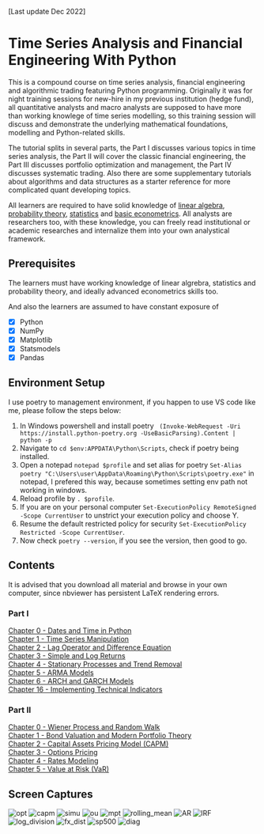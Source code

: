 [Last update Dec 2022]
# Time Series Analysis and Financial Engineering With Python
This is a compound course on time series analysis, financial engineering and algorithmic trading featuring Python programming. Originally it was for night training sessions for new-hire in my previous institution (hedge fund), all quantitative analysts and macro analysts are supposed to have more than working knowlege of time series modelling, so this training session will discuss and demonstrate the underlying mathematical foundations, modelling and Python-related skills. 

The tutorial splits in several parts, the Part I discusses various topics in time series analysis, the Part II will cover the classic financial engineering, the Part III discusses portfolio optimization and management, the Part IV discusses systematic trading. Also there are some supplementary tutorials about algorithms and data structures as a starter reference for more complicated quant developing topics. 

All learners are required to have solid knowledge of <a href='https://github.com/MacroAnalyst/Linear_Algebra_With_Python'>linear algebra</a>, <a href='https://github.com/MacroAnalyst/Probability_Theory'>probability theory</a>, <a href='https://github.com/MacroAnalyst/Basic_Statistics_With_Python'>statistics</a> and <a href='https://github.com/MacroAnalyst/Basic_Econometrics_With_Python'>basic econometrics</a>. All analysts are researchers too, with these knowledge, you can freely read institutional or academic researches and internalize them into your own analystical framework.

## Prerequisites
The learners must have working knowledge of linear algrebra, statistics and probability theory, and ideally advanced econometrics skills too.

And also the learners are assumed to have constant exposure of

- [x] Python
- [x] NumPy
- [x] Matplotlib
- [x] Statsmodels
- [x] Pandas

## Environment Setup
I use poetry to management environment, if you happen to use VS code like me, please follow the steps below:
1. In Windows powershell and install poetry ``` (Invoke-WebRequest -Uri https://install.python-poetry.org -UseBasicParsing).Content | python -p```
2. Navigate to ```cd $env:APPDATA\Python\Scripts```, check if poetry being installed.
3. Open a notepad ```notepad $profile``` and set alias for poetry ```Set-Alias poetry "C:\Users\user\AppData\Roaming\Python\Scripts\poetry.exe"``` in notepad, I prefered this way, because sometimes setting env path not working in windows.
4. Reload profile by ```. $profile```.
5. If you are on your personal computer ```Set-ExecutionPolicy RemoteSigned -Scope CurrentUser``` to unstrict your execution policy and choose Y.
6. Resume the default restricted policy for security ```Set-ExecutionPolicy Restricted -Scope CurrentUser```.
7. Now check ```poetry --version```, if you see the version, then good to go.

## Contents
It is advised that you download all material and browse in your own computer, since nbviewer has persistent LaTeX rendering errors.
### Part I
[Chapter 0 - Dates and Time in Python](https://nbviewer.org/github/weijie-chen/Time-Series-Analysis-With-Python/blob/main/Chapter%200%20-%20Dates%20And%20Time%20In%20Python.ipynb)<br>
[Chapter 1 - Time Series Manipulation](https://nbviewer.org/github/weijie-chen/Time-Series-Analysis-With-Python/blob/main/Chapter%201%20-%20Time%20Series%20Manipulation.ipynb)<br>
[Chapter 2 - Lag Operator and Difference Equation](https://nbviewer.org/github/weijie-chen/Time-Series-Analysis-With-Python/blob/main/Chapter%202%20-%20Lag%20Operator%20and%20Difference%20Equations.ipynb)<br>
[Chapter 3 - Simple and Log Returns](https://nbviewer.org/github/weijie-chen/Time-Series-Analysis-With-Python/blob/main/Chapter%203%20-%20Simple%20and%20Log%20Returns.ipynb)<br>
[Chapter 4 - Stationary Processes and Trend Removal](https://nbviewer.org/github/weijie-chen/Time-Series-Analysis-With-Python/blob/main/Chapter%204%20-%20Stationary%20Processes%20and%20Trend%20Removal.ipynb)<br>
[Chapter 5 - ARMA Models](https://nbviewer.org/github/weijie-chen/Time-Series-Analysis-With-Python/blob/main/Chapter%205%20-%20ARIMA%20models.ipynb)<br>
[Chapter 6 - ARCH and GARCH Models](https://nbviewer.org/github/weijie-chen/Time-Series-and-Financial-Engineering-With-Python/blob/main/Chapter%206%20-%20ARCH%20and%20GARCH.ipynb)<br>
[Chapter 16 - Implementing Technical Indicators](https://nbviewer.org/github/weijie-chen/Time-Series-and-Financial-Engineering-With-Python/blob/main/Chapter%2016%20-%20Implementing%20Technical%20Analysis.ipynb)<br>

### Part II
[Chapter 0 - Wiener Process and Random Walk](https://nbviewer.org/github/weijie-chen/Time-Series-and-Financial-Engineering-With-Python/blob/main/Chapter%200%20-%20Dates%20And%20Time%20In%20Python.ipynb)<br>
[Chapter 1 - Bond Valuation and Modern Portfolio Theory](https://nbviewer.org/github/weijie-chen/Time-Series-and-Financial-Engineering-With-Python/blob/main/FinEng%20Chapter%201.%20Bond%20and%20Modern%20Portfolio%20Theory.ipynb)<br>
[Chapter 2 - Capital Assets Pricing Model (CAPM)](https://nbviewer.org/github/weijie-chen/Time-Series-and-Financial-Engineering-With-Python/blob/main/FinEng%20Chapter%202%20-%20CAPM.ipynb)<br>
[Chapter 3 - Options Pricing](https://nbviewer.org/github/weijie-chen/Time-Series-and-Financial-Engineering-With-Python/blob/main/FinEng%20Chapter%203%20-%20Options.ipynb)<br>
[Chapter 4 - Rates Modeling](https://nbviewer.org/github/weijie-chen/Time-Series-and-Financial-Engineering-With-Python/blob/main/FinEng%20Chapter%204%20-%20Rates%20Modelling.ipynb)<br>
[Chapter 5 - Value at Risk (VaR)](https://nbviewer.org/github/weijie-chen/Time-Series-and-Financial-Engineering-With-Python/blob/main/FinEng%20Chapter%205%20-%20Value%20at%20Risk%20%28VaR%29.ipynb)<br>


## Screen Captures
![opt](https://user-images.githubusercontent.com/59842360/210231047-e4b55f54-3e7c-419a-a8a5-60b55e3a35db.jpg)
![capm](https://user-images.githubusercontent.com/59842360/210231049-7d8357a2-9994-43f3-b060-968f6c10d1dd.jpg)
![simu](https://user-images.githubusercontent.com/59842360/210231051-8be2bdaf-8859-4bf4-b5ad-67a7be1d8634.jpg)
![ou](https://user-images.githubusercontent.com/59842360/210231052-7167e552-3dcd-4268-9a3f-f5967f69772c.jpg)
![mpt](https://user-images.githubusercontent.com/59842360/208608006-a768764a-a27f-406a-92ad-b93c967bf65f.jpg)
![rolling_mean](https://user-images.githubusercontent.com/59842360/208608011-e809831c-6064-4d0b-9605-83411e2c2697.jpg)
![AR](https://user-images.githubusercontent.com/59842360/208608014-1987f121-8c38-4e23-8306-58aa80dd715a.jpg)
![IRF](https://user-images.githubusercontent.com/59842360/208608019-c085a92b-7f0d-42b2-a7dd-6cef98eb5225.jpg)
![log_division](https://user-images.githubusercontent.com/59842360/208608314-263ef029-dd1e-4ee1-b51d-0173a5c92c0e.jpg)
![fx_dist](https://user-images.githubusercontent.com/59842360/208608022-7b39827f-2972-45e9-8c9c-d15fc03ed5a1.jpg)
![sp500](https://user-images.githubusercontent.com/59842360/208608024-1d824637-9458-49c4-a7bc-7b7da1778513.jpg)
![diag](https://user-images.githubusercontent.com/59842360/208608026-94e124d4-257d-41fd-b7c5-ef0c9fbd44e2.jpg)

